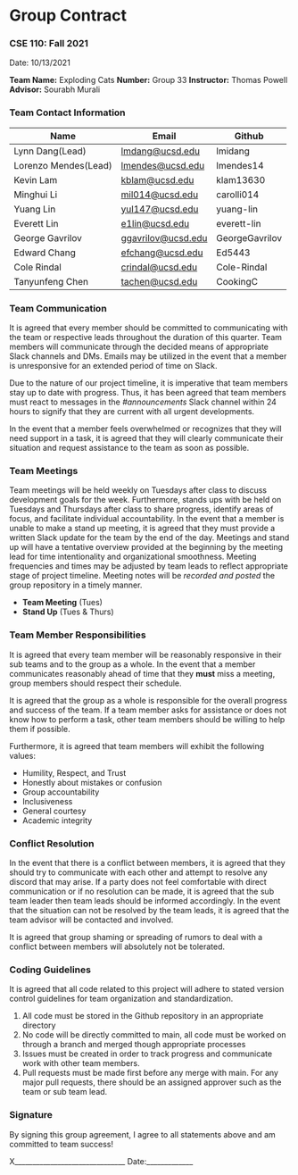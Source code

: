 # Group Contract

### CSE 110: Fall 2021
Date: 10/13/2021

**Team Name:** Exploding Cats
**Number:** Group 33
**Instructor:** Thomas Powell
**Advisor:** Sourabh Murali

### Team Contact Information
|Name                   |Email              |Github             |
|-----------------------|-------------------|-------------------|
|Lynn Dang(Lead)        |lmdang@ucsd.edu    |lmidang            |
|Lorenzo Mendes(Lead)   |lmendes@ucsd.edu   |lmendes14          |
|Kevin Lam              |kblam@ucsd.edu     |klam13630          |
|Minghui Li             |mil014@ucsd.edu    |carolli014         |
|Yuang Lin              |yul147@ucsd.edu    |yuang-lin          |
|Everett Lin            |e1lin@ucsd.edu     |everett-lin        |
|George Gavrilov        |ggavrilov@ucsd.edu |GeorgeGavrilov     |
|Edward Chang           |efchang@ucsd.edu   |Ed5443             |
|Cole Rindal            |crindal@ucsd.edu   |Cole-Rindal        |
|Tanyunfeng Chen        |tachen@ucsd.edu    |CookingC           |

### Team Communication

It is agreed that every member should be committed to communicating with the team or respective leads throughout the duration of this quarter. Team members will communicate through the decided means of appropriate Slack channels and DMs. Emails may be utilized in the event that a member is unresponsive for an extended period of time on Slack. 

Due to the nature of our project timeline, it is imperative that team members stay up to date with progress. Thus, it has been agreed that team members must react to messages in the *#announcements* Slack channel within 24 hours to signify that they are current with all urgent developments.

In the event that a member feels overwhelmed or recognizes that they will need support in a task, it is agreed that they will clearly communicate their situation and request assistance to the team as soon as possible.

### Team Meetings

Team meetings will be held weekly on Tuesdays after class to discuss development goals for the week. Furthermore, stands ups with be held on Tuesdays and Thursdays after class to share progress, identify areas of focus, and facilitate individual accountability. In the event that a member is unable to make a stand up meeting, it is agreed that they must provide a written Slack update for the team by the end of the day. Meetings and stand up will have a tentative overview provided at the beginning by the meeting lead for time intentionality and organizational smoothness. Meeting frequencies and times may be adjusted by team leads to reflect appropriate stage of project timeline. Meeting notes will be *recorded and posted* the group repository in a timely manner.

- **Team Meeting** (Tues)
- **Stand Up** (Tues & Thurs)

### Team Member Responsibilities

It is agreed that every team member will be reasonably responsive in their sub teams and to the group as a whole. In the event that a member communicates reasonably ahead of time that they **must** miss a meeting, group members should respect their schedule.

It is agreed that the group as a whole is responsible for the overall progress and success of the team. If a team member asks for assistance or does not know how to perform a task, other team members should be willing to help them if possible.

Furthermore, it is agreed that team members will exhibit the following values:

- Humility, Respect, and Trust
- Honestly about mistakes or confusion
- Group accountability
- Inclusiveness
- General courtesy
- Academic integrity

### Conflict Resolution

In the event that there is a conflict between members, it is agreed that they should try to communicate with each other and attempt to resolve any discord that may arise. If a party does not feel comfortable with direct communication or if no resolution can be made, it is agreed that the sub team leader then team leads should be informed accordingly. In the event that the situation can not be resolved by the team leads, it is agreed that the team advisor will be contacted and involved.

It is agreed that group shaming or spreading of rumors to deal with a conflict between members will absolutely not be tolerated.

### Coding Guidelines

It is agreed that all code related to this project will adhere to stated version control guidelines for team organization and standardization. 

1. All code must be stored in the Github repository in an appropriate directory
2. No code will be directly committed to main, all code must be worked on through a branch and merged though appropriate processes
3. Issues must be created in order to track progress and communicate work with other team members.
4. Pull requests must be made first before any merge with main. For any major pull requests, there should be an assigned approver such as the team or sub team lead.

### Signature

By signing this group agreement, I agree to all statements above and am committed to team success!

X_______________________________       Date:_____________